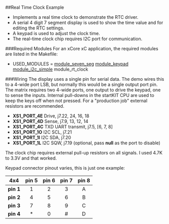 ##Real Time Clock Example
- Implements a real time clock to demonstrate the RTC driver.
- A serial 4 digit 7 segment display is used to show the time value and for editing the RTC settings.
- A keypad is used to adjust the clock time.
- The real-time clock chip requires I2C port for communication.

###Required Modules
For an xCore xC application, the required modules are listed in the Makefile:
- USED_MODULES = [module_seven_seg](https://github.com/teachop/xcore_seven_seg) [module_keypad](https://github.com/teachop/xcore_keypad) [module_i2c_simple](https://github.com/xcore/sc_i2c) module_rt_clock

###Wiring
The display uses a single pin for serial data.  The demo wires this to a 4-wide port LSB, but normally this would be a single output port pin.  The matrix requires two 4-wide ports, one output to drive the keypad, one to sense the inputs.  Internal pull-downs in the startKIT CPU are used to keep the keys off when not pressed.  For a "production job" external resistors are recommended.
- **XS1_PORT_4E**  Drive, j7.22, 24, 16, 18
- **XS1_PORT_4D**  Sense, j7.9, 13, 12, 14
- **XS1_PORT_4C**  TXD UART transmit, j7.5, [6, 7, 8]
- **XS1_PORT_1O**  I2C SCL, j7.21
- **XS1_PORT_1I**  I2C SDA, j7.20
- **XS1_PORT_1L**  I2C SQW, j7.19 (optional, pass **null** as the port to disable)

The clock chip requires external pull-up resistors on all signals.  I used 4.7K to 3.3V and that worked.

Keypad connector pinout varies, this is just one example:

|    4x4    | pin 5 | pin 6 | pin 7 | pin 8 |
|:---------:|:-----:|:-----:|:-----:|:-----:|
| **pin 1** |   1   |   2   |   3   |   A   |
| **pin 2** |   4   |   5   |   6   |   B   |
| **pin 3** |   7   |   8   |   9   |   C   |
| **pin 4** |   *   |   0   |   #   |   D   |

